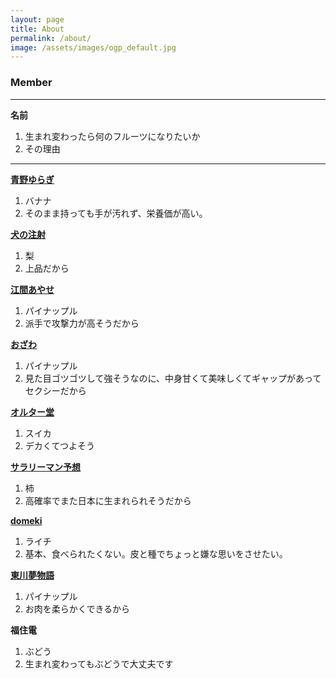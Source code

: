 ```yaml
---
layout: page
title: About
permalink: /about/
image: /assets/images/ogp_default.jpg
---
```


### Member

---

**名前**

1. 生まれ変わったら何のフルーツになりたいか
2. その理由

---

**[青野ゆらぎ](https://x.com/aonoyuragi)**

1. バナナ
2. そのまま持っても手が汚れず、栄養価が高い。

**[犬の注射](https://x.com/kanetomo_seihyo)**

1. 梨
2. 上品だから

**[江間あやせ](https://x.com/emma_sama_sama)**

1. パイナップル
2. 派手で攻撃力が高そうだから

**[おざわ](https://www.instagram.com/gay.tanka/)**

1. パイナップル
2. 見た目ゴツゴツして強そうなのに、中身甘くて美味しくてギャップがあってセクシーだから

**[オルター堂](https://x.com/_reijio)**

1. スイカ
2. デカくてつよそう

**[サラリーマン予想](https://x.com/4sigong)**

1. 柿
2. 高確率でまた日本に生まれられそうだから

**[domeki](https://x.com/d0030m)**

1. ライチ
2. 基本、食べられたくない。皮と種でちょっと嫌な思いをさせたい。

**[東川夢物語](https://x.com/m_p_d_w)**

1. パイナップル
2. お肉を柔らかくできるから

**福住電**

1. ぶどう
2. 生まれ変わってもぶどうで大丈夫です
